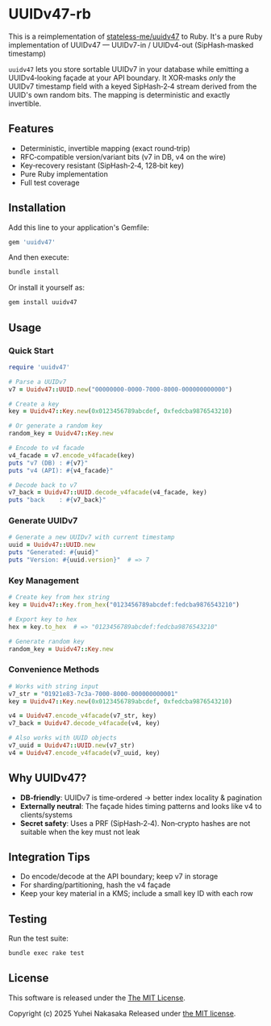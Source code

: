 # UUIDv47-rb

This is a reimplementation of [stateless-me/uuidv47](https://github.com/stateless-me/uuidv47) to Ruby. It's a pure Ruby implementation of UUIDv47 — UUIDv7-in / UUIDv4-out (SipHash‑masked timestamp)

`uuidv47` lets you store sortable UUIDv7 in your database while emitting a UUIDv4‑looking façade at your API boundary. It XOR‑masks *only* the UUIDv7 timestamp field with a keyed SipHash‑2‑4 stream derived from the UUID's own random bits. The mapping is deterministic and exactly invertible.

## Features

- Deterministic, invertible mapping (exact round‑trip)
- RFC‑compatible version/variant bits (v7 in DB, v4 on the wire)
- Key‑recovery resistant (SipHash‑2‑4, 128‑bit key)
- Pure Ruby implementation
- Full test coverage

## Installation

Add this line to your application's Gemfile:

```ruby
gem 'uuidv47'
```

And then execute:

```bash
bundle install
```

Or install it yourself as:

```bash
gem install uuidv47
```

## Usage

### Quick Start

```ruby
require 'uuidv47'

# Parse a UUIDv7
v7 = Uuidv47::UUID.new("00000000-0000-7000-8000-000000000000")

# Create a key
key = Uuidv47::Key.new(0x0123456789abcdef, 0xfedcba9876543210)

# Or generate a random key
random_key = Uuidv47::Key.new

# Encode to v4 facade
v4_facade = v7.encode_v4facade(key)
puts "v7 (DB) : #{v7}"
puts "v4 (API): #{v4_facade}"

# Decode back to v7
v7_back = Uuidv47::UUID.decode_v4facade(v4_facade, key)
puts "back    : #{v7_back}"
```

### Generate UUIDv7

```ruby
# Generate a new UUIDv7 with current timestamp
uuid = Uuidv47::UUID.new
puts "Generated: #{uuid}"
puts "Version: #{uuid.version}"  # => 7
```

### Key Management

```ruby
# Create key from hex string
key = Uuidv47::Key.from_hex("0123456789abcdef:fedcba9876543210")

# Export key to hex
hex = key.to_hex  # => "0123456789abcdef:fedcba9876543210"

# Generate random key
random_key = Uuidv47::Key.new
```

### Convenience Methods

```ruby
# Works with string input
v7_str = "01921e83-7c3a-7000-8000-000000000001"
key = Uuidv47::Key.new(0x0123456789abcdef, 0xfedcba9876543210)

v4 = Uuidv47.encode_v4facade(v7_str, key)
v7_back = Uuidv47.decode_v4facade(v4, key)

# Also works with UUID objects
v7_uuid = Uuidv47::UUID.new(v7_str)
v4 = Uuidv47.encode_v4facade(v7_uuid, key)
```

## Why UUIDv47?

- **DB‑friendly**: UUIDv7 is time‑ordered → better index locality & pagination
- **Externally neutral**: The façade hides timing patterns and looks like v4 to clients/systems
- **Secret safety**: Uses a PRF (SipHash‑2‑4). Non‑crypto hashes are not suitable when the key must not leak

## Integration Tips

- Do encode/decode at the API boundary; keep v7 in storage
- For sharding/partitioning, hash the v4 façade
- Keep your key material in a KMS; include a small key ID with each row

## Testing

Run the test suite:

```bash
bundle exec rake test
```

## License

This software is released under the [The MIT License](LICENSE).

Copyright (c) 2025 Yuhei Nakasaka
Released under [the MIT license](LICENSE).